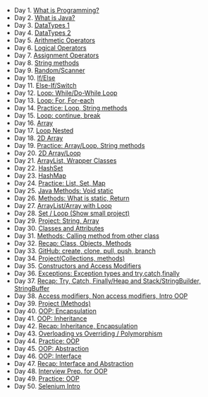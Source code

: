 * Day 1. [What is Programming?](src/day1)
* Day 2. [What is Java?](src/day2)
* Day 3. [DataTypes 1](src/day3)
* Day 4. [DataTypes 2](src/day4)
* Day 5. [Arithmetic Operators](src/day5)
* Day 6. [Logical Operators](src/day6)
* Day 7. [Assignment Operators](src/day7)
* Day 8. [String methods](src/day8)
* Day 9. [Random/Scanner](src/day09)
* Day 10. [If/Else](src/day10)
* Day 11. [Else-If/Switch](src/day11)
* Day 12. [Loop: While/Do-While Loop](src/day12)
* Day 13. [Loop: For, For-each](src/day13)
* Day 14. [Practice: Loop, String methods](src/day14)
* Day 15. [Loop: continue, break](src/day15)
* Day 16. [Array](src/day16)
* Day 17. [Loop Nested](src/day17)
* Day 18. [2D Array](src/day18)
* Day 19. [Practice: Array/Loop, String methods](src/day19)
* Day 20. [2D Array/Loop](src/day20)
* Day 21. [ArrayList, Wrapper Classes](src/day21)
* Day 22. [HashSet](src/day22)
* Day 23. [HashMap](src/day23)
* Day 24. [Practice: List, Set, Map](src/day24)
* Day 25. [Java Methods: Void static](src/day25)
* Day 26. [Methods: What is static, Return](src/day26)
* Day 27. [ArrayList/Array with Loop](src/day27)
* Day 28. [Set / Loop (Show small project)](src/day28)
* Day 29. [Project: String, Array](src/day29)
* Day 30. [Classes and Attributes](src/day30)
* Day 31. [Methods: Calling method from other class](src/day31)
* Day 32. [Recap: Class, Objects, Methods](src/day32)
* Day 33. [GitHub: create, clone, pull, push, branch](src/day33)  
* Day 34. [Project(Collections, methods)](src/day34)
* Day 35. [Constructors and Access Modifiers](src/day35)
* Day 36. [Exceptions: Exception types and try,catch,finally](src/day36)
* Day 37. [Recap: Try, Catch, Finally/Heap and Stack/StringBuilder, StringBuffer](src/day37)
* Day 38. [Access modifiers, Non access modifiers, Intro OOP](src/day38)
* Day 39. [Project (Methods)](src/day39)
* Day 40. [OOP: Encapsulation](src/day40)
* Day 41. [OOP: Inheritance](src/day41)
* Day 42. [Recap: Inheritance, Encapsulation](src/day42)
* Day 43. [Overloading vs Overriding / Polymorphism](src/day43)
* Day 44. [Practice: OOP](src/day44)
* Day 45. [OOP: Abstraction](src/day45)
* Day 46. [OOP: Interface](src/day46)
* Day 47. [Recap: Interface and Abstraction](src/day47)
* Day 48. [Interview Prep. for OOP ](src/day48)
* Day 49. [Practice: OOP](src/day49)
* Day 50. [Selenium Intro](src/day50)